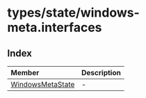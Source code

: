 # types/state/windows-meta.interfaces

## Index

| Member | Description |
| :------ | :------ |
| [WindowsMetaState](interfaces/WindowsMetaState.md) | - |
